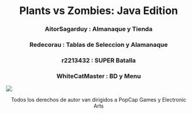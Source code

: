 
<h1 align=center>Plants vs Zombies: Java Edition</h1>

<h3 align=center>AitorSagarduy : Almanaque y Tienda</h3>
<h3 align=center>Redecorau : Tablas de Seleccion y Alamanaque</h3>
<h3 align=center> r2213432 : SUPER Batalla</h3>
<h3 align=center> WhiteCatMaster : BD y Menu </h3>

<img src="http://drive.google.com/thumbnail?id=1TLDYApju0KvYUOnvQeMqf7OeFDkNWAjJ&sz=w1000">

<p align=center>Todos los derechos de autor van dirigidos a PopCap Games y Electronic Arts</p>

